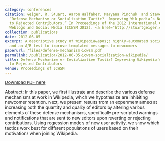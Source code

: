 ```yaml
---
category: conferences
citation: Geiger, R. Stuart, Aaron Halfaker, Maryana Pinchuk, and Steven Walling (2012).
  “Defense Mechanism or Socialization Tactic?  Improving Wikipedia’s Notifications
  to Rejected Contributors.” In Proceedings of the 2012 International Conference on
  Weblogs and Social Media (ICWSM 2012). <a href="http://stuartgeiger.com/defense-mechanism-icwsm.pdf">http://stuartgeiger.com/defense-mechanism-icwsm.pdf</a>
collection: publications
date: 2012-06-05
excerpt: A descriptive study of Wikipedia&apos;s highly-automated socialization processes
  and an A/B test to improve templated messages to newcomers.
paperurl: /files/defense-mechanism-icwsm.pdf
permalink: /publication/2012-06-05-icwsm-socialization-wikipedia/
title: Defense Mechanism or Socialization Tactic? Improving Wikipedia’s Notifications
  to Rejected Contributors
venue: Proceedings of ICWSM
---
```


<a href='http://stuartgeiger.com/defense-mechanism-icwsm.pdf'>Download PDF here</a>

Abstract: In this paper, we first illustrate and describe the various defense mechanisms at work in Wikipedia, which we hypothesize are inhibiting newcomer retention. Next, we present results from an experiment aimed at increasing both the quantity and quality of editors by altering various elements of these defense mechanisms, specifically pre-scripted warnings and notifications that are sent to new editors upon reverting or rejecting contributions. Using regression models of new user activity, we show which tactics work best for different populations of users based on their motivations when joining Wikipedia.